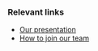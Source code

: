 ### Relevant links
- [Our presentation](https://docs.google.com/presentation/d/1Lril36XsBJzdaehBWRMknprgXSXsguexvB-vzDSxmgo/edit?usp=sharing)
- [How to join our team](https://www.kaggle.com/docs/competitions#forming-a-team)
